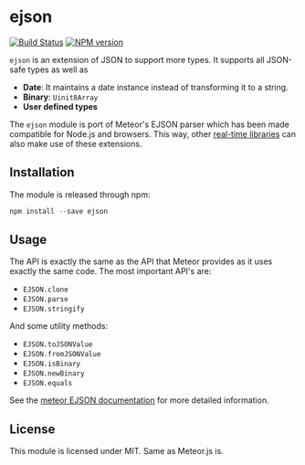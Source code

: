 # ejson

[![Build Status](https://travis-ci.org/primus/EJSON.png)](https://travis-ci.org/primus/EJSON)
[![NPM version](https://badge.fury.io/js/e-json.png)](http://badge.fury.io/js/e-json)

`ejson` is an extension of JSON to support more types. It supports all JSON-safe
types as well as

- **Date**: It maintains a date instance instead of transforming it to a string.
- **Binary**: `Uinit8Array`
- **User defined types**

The `ejson` module is port of Meteor's EJSON parser which has been made
compatible for Node.js and browsers. This way, other 
[real-time libraries](https://github.com/primus/primus) can also make use of
these extensions. 

## Installation

The module is released through npm:

```js
npm install --save ejson
```

## Usage

The API is exactly the same as the API that Meteor provides as it uses exactly
the same code. The most important API's are:

- `EJSON.clone`
- `EJSON.parse`
- `EJSON.stringify`

And some utility methods:

- `EJSON.toJSONValue`
- `EJSON.fromJSONValue`
- `EJSON.isBinary`
- `EJSON.newBinary`
- `EJSON.equals`

See the [meteor EJSON documentation](http://docs.meteor.com/#ejson) for more
detailed information.

## License

This module is licensed under MIT. Same as Meteor.js is.
